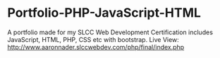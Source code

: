 # Portfolio-PHP-JavaScript-HTML
A portfolio made for my SLCC Web Development Certification includes JavaScript, HTML, PHP, CSS etc with bootstrap.
Live View: http://www.aaronnader.slccwebdev.com/php/final/index.php
